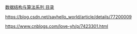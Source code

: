[数据结构与算法系列 目录](https://www.cnblogs.com/skywang12345/p/3603935.html)

https://blog.csdn.net/sayhello_world/article/details/77200009

https://www.cnblogs.com/love-yh/p/7423301.html